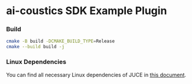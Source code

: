 # ai-coustics SDK Example Plugin

### Build

```sh
cmake -B build -DCMAKE_BUILD_TYPE=Release
cmake --build build -j
```

### Linux Dependencies

You can find all necessary Linux dependencies of JUCE in [this document](https://github.com/juce-framework/JUCE/blob/master/docs/Linux%20Dependencies.md).
